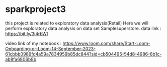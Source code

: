 # sparkproject3
this project is related to exploratory data analysis(Retail)
Here we will perform exploratory data analysis on data set Samplesuperstore.
data link : https://bit.ly/3i4rbWl

video link of my notebook : https://www.loom.com/share/Start-Loom-Onboarding-or-Loom-14-September-2023-61cbbb0989fd4a59a7834959b85dc844?sid=cb504495-54d8-4986-8b1c-ab8fa6806b9b
